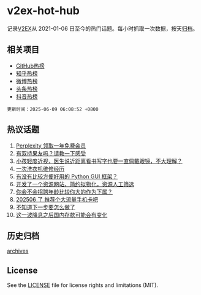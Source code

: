 # v2ex-hot-hub

 记录[V2EX](https://www.v2ex.com/)从 2021-01-06 日至今的热门话题。每小时抓取一次数据，按天[归档](archives)。
 
 ## 相关项目

- [GitHub热榜](https://github.com/snaildev/github-hot-hub)
- [知乎热榜](https://github.com/snaildev/zhihu-hot-hub)
- [微博热榜](https://github.com/snaildev/weibo-hot-hub)
- [头条热榜](https://github.com/snaildev/toutiao-hot-hub)
- [抖音热榜](https://github.com/snaildev/douyin-hot-hub)


 `更新时间：2025-06-09 06:08:52 +0800`

## 热议话题

1. [Perplexity 领取一年免费会员](https://www.v2ex.com/t/1137230)
1. [有双持果友吗？请教一下感受](https://www.v2ex.com/t/1137157)
1. [小孩轻度近视，医生说近距离看书写字也要一直佩戴眼镜，不大理解？](https://www.v2ex.com/t/1137212)
1. [一次洗衣机维修经历](https://www.v2ex.com/t/1137147)
1. [有没有比较方便好用的 Python GUI 框架？](https://www.v2ex.com/t/1137123)
1. [开发了一个资源网站，简约拟物化，资源人工筛选](https://www.v2ex.com/t/1137145)
1. [你会不会招聘年龄比较你大的作为下属？](https://www.v2ex.com/t/1137127)
1. [202506 了 推荐个大流量手机卡吧](https://www.v2ex.com/t/1137135)
1. [不知道下一步要怎么做了](https://www.v2ex.com/t/1137142)
1. [这一波降息之后国内存款可能会有变化](https://www.v2ex.com/t/1137134)

## 历史归档

[archives](archives)

## License

See the [LICENSE](LICENSE) file for license rights and limitations (MIT).
